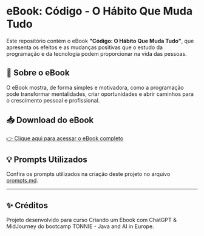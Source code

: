 # eBook: Código - O Hábito Que Muda Tudo

Este repositório contém o eBook **"Código: O Hábito Que Muda Tudo"**, que apresenta os efeitos e as mudanças positivas que o estudo da programação e da tecnologia podem proporcionar na vida das pessoas.

## 📘 Sobre o eBook
O eBook mostra, de forma simples e motivadora, como a programação pode transformar mentalidades, criar oportunidades e abrir caminhos para o crescimento pessoal e profissional.

## 📥 Download do eBook
[👉 Clique aqui para acessar o eBook completo](https://github.com/KaianFreitas/ebook-codigo-que-transforma/blob/main/C%C3%B3digo%20-%20O%20H%C3%A1bito%20Que%20Muda%20Tudo.pdf)

## 💡 Prompts Utilizados
Confira os prompts utilizados na criação deste projeto no arquivo [prompts.md](prompts.md).

---

## ✨ Créditos
Projeto desenvolvido para curso Criando um Ebook com ChatGPT & MidJourney do bootcamp TONNIE - Java and AI in Europe.

